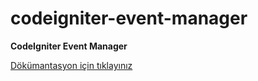﻿codeigniter-event-manager
=========================

<strong>CodeIgniter Event Manager</strong>

<a target="_blank" href="https://docs.google.com/document/d/1QUJ7CZLA0yji-yc2fuY4VGFa-XvTGXLAvFB64ZhG3yI/pub">Dökümantasyon için tıklayınız</a>